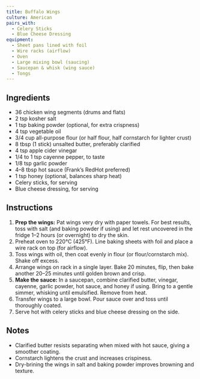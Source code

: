 ```yaml
---
title: Buffalo Wings
culture: American
pairs_with:
  - Celery Sticks
  - Blue Cheese Dressing
equipment:
  - Sheet pans lined with foil
  - Wire racks (airflow)
  - Oven
  - Large mixing bowl (saucing)
  - Saucepan & whisk (wing sauce)
  - Tongs
---
```


## Ingredients
- 36 chicken wing segments (drums and flats)
- 2 tsp kosher salt
- 1 tsp baking powder (optional, for extra crispness)
- 4 tsp vegetable oil
- 3/4 cup all-purpose flour (or half flour, half cornstarch for lighter crust)
- 8 tbsp (1 stick) unsalted butter, preferably clarified
- 4 tsp apple cider vinegar
- 1/4 to 1 tsp cayenne pepper, to taste
- 1/8 tsp garlic powder
- 4–8 tbsp hot sauce (Frank’s RedHot preferred)
- 1 tsp honey (optional, balances sharp heat)
- Celery sticks, for serving
- Blue cheese dressing, for serving

## Instructions
1. **Prep the wings:** Pat wings very dry with paper towels. For best results, toss with salt (and baking powder if using) and let rest uncovered in the fridge 1–2 hours (or overnight) to dry the skin.
2. Preheat oven to 220°C (425°F). Line baking sheets with foil and place a wire rack on top (for airflow).
3. Toss wings with oil, then coat evenly in flour (or flour/cornstarch mix). Shake off excess.
4. Arrange wings on rack in a single layer. Bake 20 minutes, flip, then bake another 20–25 minutes until golden brown and crisp.
5. **Make the sauce:** In a saucepan, combine clarified butter, vinegar, cayenne, garlic powder, hot sauce, and honey if using. Bring to a gentle simmer, whisking until emulsified. Remove from heat.
6. Transfer wings to a large bowl. Pour sauce over and toss until thoroughly coated.
7. Serve hot with celery sticks and blue cheese dressing on the side.

## Notes
- Clarified butter resists separating when mixed with hot sauce, giving a smoother coating.  
- Cornstarch lightens the crust and increases crispiness.  
- Dry-brining the wings in salt and baking powder improves browning and texture.  
